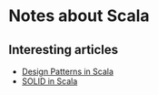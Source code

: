 # Notes about Scala

## Interesting articles

* [Design Patterns in Scala](https://pavelfatin.com/design-patterns-in-scala/)
* [SOLID in Scala](https://blog.knoldus.com/solid-principles-with-scala/) 
